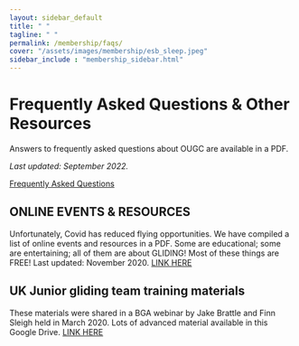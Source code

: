 ```yaml
---
layout: sidebar_default
title: " "
tagline: " "
permalink: /membership/faqs/
cover: "/assets/images/membership/esb_sleep.jpeg"
sidebar_include : "membership_sidebar.html"
---
```


# Frequently Asked Questions & Other Resources 
Answers to frequently asked questions about OUGC are available in a PDF. 

*Last updated: September 2022.*

<div class="home-button-wrapper">
  <a href="/assets/images/membership/OUGC_FAQ.pdf" class="big-button">Frequently Asked Questions</a>
</div>

## ONLINE EVENTS & RESOURCES
Unfortunately, Covid has reduced flying opportunities. We have compiled a list of online events and resources in a PDF. Some are educational; some are entertaining; all of them are about GLIDING!  Most of these things are FREE! Last updated: November 2020. [LINK HERE](/assets/images/membership/Gliding%20Virtual%20Events%20Published%202020-11-02.pdf)

## UK Junior gliding team training materials
These materials were shared in a BGA webinar by Jake Brattle and Finn Sleigh held in March 2020. Lots of advanced material available in this Google Drive. [LINK HERE](https://drive.google.com/drive/folders/1GQf3C_27gMvJtXtnpHWDK5QHs0HTHB11?usp=sharing)